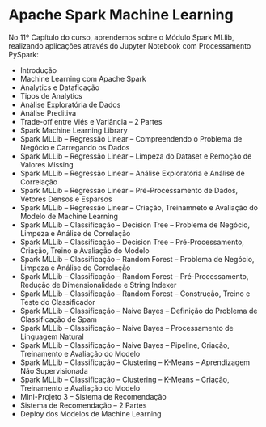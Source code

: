 # Apache Spark Machine Learning

No 11º Capítulo do curso, aprendemos sobre o Módulo Spark MLlib, realizando aplicações através do Jupyter Notebook com Processamento PySpark:

<ul>
  <li>Introdução</li>
  <li>Machine Learning com Apache Spark</li>
  <li>Analytics e Dataficação</li>
  <li>Tipos de Analytics</li>
  <li>Análise Exploratória de Dados</li>
  <li>Análise Preditiva</li>
  <li>Trade-off entre Viés e Variância – 2 Partes</li>
  <li>Spark Machine Learning Library</li>
  <li>Spark MLLib – Regressão Linear – Compreendendo o Problema de Negócio e Carregando os Dados</li>
  <li>Spark MLLib – Regressão Linear – Limpeza do Dataset e Remoção de Valores Missing</li>
  <li>Spark MLLib – Regressão Linear – Análise Exploratória e Análise de Correlação</li>
  <li>Spark MLLib – Regressão Linear – Pré-Processamento de Dados, Vetores Densos e Esparsos</li>
  <li>Spark MLLib – Regressão Linear – Criação, Treinamneto e Avaliação do Modelo de Machine Learning</li>
  <li>Spark MLLib – Classificação – Decision Tree – Problema de Negócio, Limpeza e Análise de Correlação</li>
  <li>Spark MLLib – Classificação – Decision Tree – Pré-Processamento, Criação, Treino e Avaliação do Modelo</li>
  <li>Spark MLLib – Classificação – Random Forest – Problema de Negócio, Limpeza e Análise de Correlação</li>
  <li>Spark MLLib – Classificação – Random Forest – Pré-Processamento, Redução de Dimensionalidade e String Indexer</li>
  <li>Spark MLLib – Classificação – Random Forest – Construção, Treino e Teste do Classificador</li>
  <li>Spark MLLib – Classificação – Naive Bayes – Definição do Problema de Classificação de Spam</li>
  <li>Spark MLLib – Classificação – Naive Bayes – Processamento de Linguagem Natural</li>
  <li>Spark MLLib – Classificação – Naive Bayes – Pipeline, Criação, Treinamento e Avaliação do Modelo</li>
  <li>Spark MLLib – Classificação – Clustering – K-Means – Aprendizagem Não Supervisionada</li>
  <li>Spark MLLib – Classificação – Clustering – K-Means – Criação, Treinamento e Avaliação do Modelo</li>
  <li>Mini-Projeto 3 – Sistema de Recomendação</li>
  <li>Sistema de Recomendação – 2 Partes</li>
  <li>Deploy dos Modelos de Machine Learning</li>
</ul>